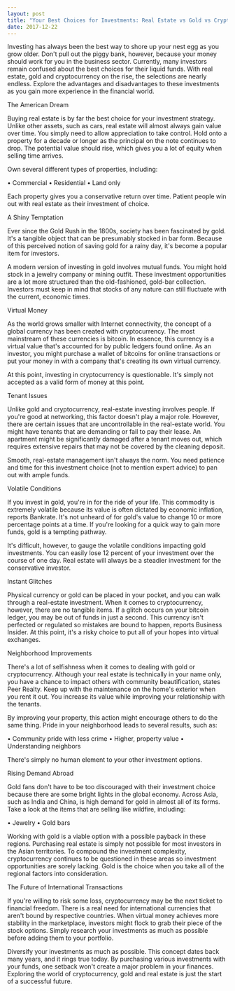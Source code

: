 ```yaml
---
layout: post
title: "Your Best Choices for Investments: Real Estate vs Gold vs Cryptocurrency"
date: 2017-12-22
---
```



<p>Investing has always been the best way to shore up your nest egg as you grow older. Don't pull out the piggy bank, however, because your money should work for you in the business sector. Currently, many investors remain confused about the best choices for their liquid funds. With real estate, gold and cryptocurrency on the rise, the selections are nearly endless. Explore the advantages and disadvantages to these investments as you gain more experience in the financial world.

The American Dream

Buying real estate is by far the best choice for your investment strategy. Unlike other assets, such as cars, real estate will almost always gain value over time. You simply need to allow appreciation to take control. Hold onto a property for a decade or longer as the principal on the note continues to drop. The potential value should rise, which gives you a lot of equity when selling time arrives.

Own several different types of properties, including:

• Commercial
• Residential
• Land only

Each property gives you a conservative return over time. Patient people win out with real estate as their investment of choice.

A Shiny Temptation

Ever since the Gold Rush in the 1800s, society has been fascinated by gold. It's a tangible object that can be presumably stocked in bar form. Because of this perceived notion of saving gold for a rainy day, it's become a popular item for investors.

A modern version of investing in gold involves mutual funds. You might hold stock in a jewelry company or mining outfit. These investment opportunities are a lot more structured than the old-fashioned, gold-bar collection. Investors must keep in mind that stocks of any nature can still fluctuate with the current, economic times.

Virtual Money

As the world grows smaller with Internet connectivity, the concept of a global currency has been created with cryptocurrency. The most mainstream of these currencies is bitcoin. In essence, this currency is a virtual value that's accounted for by public ledgers found online. As an investor, you might purchase a wallet of bitcoins for online transactions or put your money in with a company that's creating its own virtual currency.

At this point, investing in cryptocurrency is questionable. It's simply not accepted as a valid form of money at this point.

Tenant Issues

Unlike gold and cryptocurrency, real-estate investing involves people. If you're good at networking, this factor doesn't play a major role. However, there are certain issues that are uncontrollable in the real-estate world. You might have tenants that are demanding or fail to pay their lease. An apartment might be significantly damaged after a tenant moves out, which requires extensive repairs that may not be covered by the cleaning deposit. 

Smooth, real-estate management isn't always the norm. You need patience and time for this investment choice (not to mention expert advice) to pan out with ample funds.

Volatile Conditions

If you invest in gold, you're in for the ride of your life. This commodity is extremely volatile because its value is often dictated by economic inflation, reports Bankrate. It's not unheard of for gold's value to change 10 or more percentage points at a time. If you're looking for a quick way to gain more funds, gold is a tempting pathway.

It's difficult, however, to gauge the volatile conditions impacting gold investments. You can easily lose 12 percent of your investment over the course of one day. Real estate will always be a steadier investment for the conservative investor.

Instant Glitches

Physical currency or gold can be placed in your pocket, and you can walk through a real-estate investment. When it comes to cryptocurrency, however, there are no tangible items. If a glitch occurs on your bitcoin ledger, you may be out of funds in just a second. This currency isn't perfected or regulated so mistakes are bound to happen, reports Business Insider. At this point, it's a risky choice to put all of your hopes into virtual exchanges.

Neighborhood Improvements

There's a lot of selfishness when it comes to dealing with gold or cryptocurrency. Although your real estate is technically in your name only, you have a chance to impact others with community beautification, states Peer Realty. Keep up with the maintenance on the home's exterior when you rent it out. You increase its value while improving your relationship with the tenants. 

By improving your property, this action might encourage others to do the same thing. Pride in your neighborhood leads to several results, such as:

• Community pride with less crime
• Higher, property value
• Understanding neighbors

There's simply no human element to your other investment options.

Rising Demand Abroad

Gold fans don't have to be too discouraged with their investment choice because there are some bright lights in the global economy. Across Asia, such as India and China, is high demand for gold in almost all of its forms. Take a look at the items that are selling like wildfire, including:

• Jewelry
• Gold bars

Working with gold is a viable option with a possible payback in these regions. Purchasing real estate is simply not possible for most investors in the Asian territories. To compound the investment complexity, cryptocurrency continues to be questioned in these areas so investment opportunities are sorely lacking. Gold is the choice when you take all of the regional factors into consideration.

The Future of International Transactions

If you're willing to risk some loss, cryptocurrency may be the next ticket to financial freedom. There is a real need for international currencies that aren't bound by respective countries. When virtual money achieves more stability in the marketplace, investors might flock to grab their piece of the stock options. Simply research your investments as much as possible before adding them to your portfolio.

Diversify your investments as much as possible. This concept dates back many years, and it rings true today. By purchasing various investments with your funds, one setback won't create a major problem in your finances. Exploring the world of cryptocurrency, gold and real estate is just the start of a successful future.

</p>
